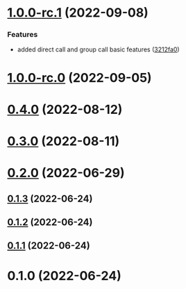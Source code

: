 # [1.0.0-rc.1](https://github.com/sendbird/sendbird-calls-react-native/compare/1.0.0-rc.0...v1.0.0-rc.1) (2022-09-08)


### Features

* added direct call and group call basic features ([3212fa0](https://github.com/sendbird/sendbird-calls-react-native/commit/3212fa06254020e6113be314140ac6a7f9a2f0e1))



# [1.0.0-rc.0](https://github.com/sendbird/sendbird-calls-react-native/compare/0.4.0...1.0.0-rc.0) (2022-09-05)



# [0.4.0](https://github.com/sendbird/sendbird-calls-react-native/compare/0.3.0...0.4.0) (2022-08-12)



# [0.3.0](https://github.com/sendbird/sendbird-calls-react-native/compare/0.2.0...0.3.0) (2022-08-11)



# [0.2.0](https://github.com/sendbird/sendbird-calls-react-native/compare/0.1.3...0.2.0) (2022-06-29)



## [0.1.3](https://github.com/sendbird/sendbird-calls-react-native/compare/0.1.2...0.1.3) (2022-06-24)



## [0.1.2](https://github.com/sendbird/sendbird-calls-react-native/compare/0.1.1...0.1.2) (2022-06-24)



## [0.1.1](https://github.com/sendbird/sendbird-calls-react-native/compare/0.1.0...0.1.1) (2022-06-24)



# 0.1.0 (2022-06-24)

